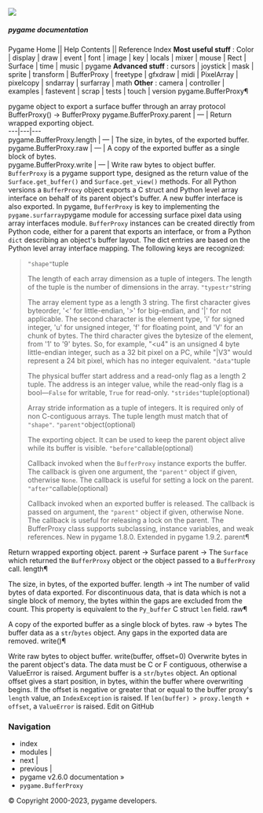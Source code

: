 ![](https://www.pygame.org/docs/_static/pygame_tiny.png)
##### pygame documentation
Pygame Home || Help Contents || Reference Index
**Most useful stuff** : Color | display | draw | event | font | image | key | locals | mixer | mouse | Rect | Surface | time | music | pygame
**Advanced stuff** : cursors | joystick | mask | sprite | transform | BufferProxy | freetype | gfxdraw | midi | PixelArray | pixelcopy | sndarray | surfarray | math
**Other** : camera | controller | examples | fastevent | scrap | tests | touch | version
pygame.BufferProxy¶
    
pygame object to export a surface buffer through an array protocol
BufferProxy(<parent>) -> BufferProxy
pygame.BufferProxy.parent | — | Return wrapped exporting object.  
---|---|---  
pygame.BufferProxy.length | — | The size, in bytes, of the exported buffer.  
pygame.BufferProxy.raw | — | A copy of the exported buffer as a single block of bytes.  
pygame.BufferProxy.write | — | Write raw bytes to object buffer.  
`BufferProxy` is a pygame support type, designed as the return value of the `Surface.get_buffer()` and `Surface.get_view()` methods. For all Python versions a `BufferProxy` object exports a C struct and Python level array interface on behalf of its parent object's buffer. A new buffer interface is also exported. In pygame, `BufferProxy` is key to implementing the `pygame.surfarray`pygame module for accessing surface pixel data using array interfaces module.
`BufferProxy` instances can be created directly from Python code, either for a parent that exports an interface, or from a Python `dict` describing an object's buffer layout. The dict entries are based on the Python level array interface mapping. The following keys are recognized:
> `"shape"`tuple
>     
> The length of each array dimension as a tuple of integers. The length of the tuple is the number of dimensions in the array.
> `"typestr"`string
>     
> The array element type as a length 3 string. The first character gives byteorder, '<' for little-endian, '>' for big-endian, and '|' for not applicable. The second character is the element type, 'i' for signed integer, 'u' for unsigned integer, 'f' for floating point, and 'V' for an chunk of bytes. The third character gives the bytesize of the element, from '1' to '9' bytes. So, for example, "<u4" is an unsigned 4 byte little-endian integer, such as a 32 bit pixel on a PC, while "|V3" would represent a 24 bit pixel, which has no integer equivalent.
> `"data"`tuple
>     
> The physical buffer start address and a read-only flag as a length 2 tuple. The address is an integer value, while the read-only flag is a bool—`False` for writable, `True` for read-only.
> `"strides"`tuple(optional)
>     
> Array stride information as a tuple of integers. It is required only of non C-contiguous arrays. The tuple length must match that of `"shape"`.
> `"parent"`object(optional)
>     
> The exporting object. It can be used to keep the parent object alive while its buffer is visible.
> `"before"`callable(optional)
>     
> Callback invoked when the `BufferProxy` instance exports the buffer. The callback is given one argument, the `"parent"` object if given, otherwise `None`. The callback is useful for setting a lock on the parent.
> `"after"`callable(optional)
>     
> Callback invoked when an exported buffer is released. The callback is passed on argument, the `"parent"` object if given, otherwise None. The callback is useful for releasing a lock on the parent.
The BufferProxy class supports subclassing, instance variables, and weak references.
New in pygame 1.8.0.
Extended in pygame 1.9.2.
parent¶
    
Return wrapped exporting object.
parent -> Surface
parent -> <parent>
The `Surface` which returned the `BufferProxy` object or the object passed to a `BufferProxy` call.
length¶
    
The size, in bytes, of the exported buffer.
length -> int
The number of valid bytes of data exported. For discontinuous data, that is data which is not a single block of memory, the bytes within the gaps are excluded from the count. This property is equivalent to the `Py_buffer` C struct `len` field.
raw¶
    
A copy of the exported buffer as a single block of bytes.
raw -> bytes
The buffer data as a `str`/`bytes` object. Any gaps in the exported data are removed.
write()¶
    
Write raw bytes to object buffer.
write(buffer, offset=0)
Overwrite bytes in the parent object's data. The data must be C or F contiguous, otherwise a ValueError is raised. Argument buffer is a `str`/`bytes` object. An optional offset gives a start position, in bytes, within the buffer where overwriting begins. If the offset is negative or greater that or equal to the buffer proxy's `length` value, an `IndexException` is raised. If `len(buffer) > proxy.length + offset`, a `ValueError` is raised.
Edit on GitHub
### Navigation
  * index
  * modules |
  * next |
  * previous |
  * pygame v2.6.0 documentation »
  * `pygame.BufferProxy`


© Copyright 2000-2023, pygame developers. 
